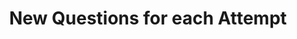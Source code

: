---
title: New Questions for each Attempt
redirect_to: "/releases/v6.0.0/authors/assessment_new_quizzes"
---